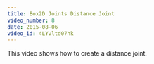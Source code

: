 ```yaml
---
title: Box2D Joints Distance Joint
video_number: 8
date: 2015-08-06
video_id: 4LYvltd07hk
---
```

This video shows how to create a distance joint.
